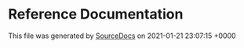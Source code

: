 # Reference Documentation

This file was generated by [SourceDocs](https://github.com/eneko/SourceDocs) on 2021-01-21 23:07:15 +0000